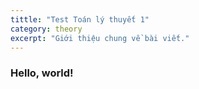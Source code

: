 ```yaml
---
tittle: "Test Toán lý thuyết 1"
category: theory
excerpt: "Giới thiệu chung về bài viết." 
---
```


### Hello, world!

